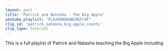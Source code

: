 ```yaml
---
layout: post
title: "Patrick and Natasha - The Big Apple"
youtube_playlist: "PL42D09DDABCDEFC4F"
clip_id: 'patrick_natasha_big_apple_counts'
clip_type: tutorial
---
```


This is a full playlist of Patrick and Natasha teaching the Big Apple including 